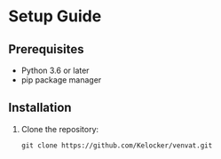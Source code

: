 # Setup Guide

## Prerequisites

- Python 3.6 or later
- pip package manager

## Installation

1. Clone the repository:
   ```
   git clone https://github.com/Kelocker/venvat.git
   ```